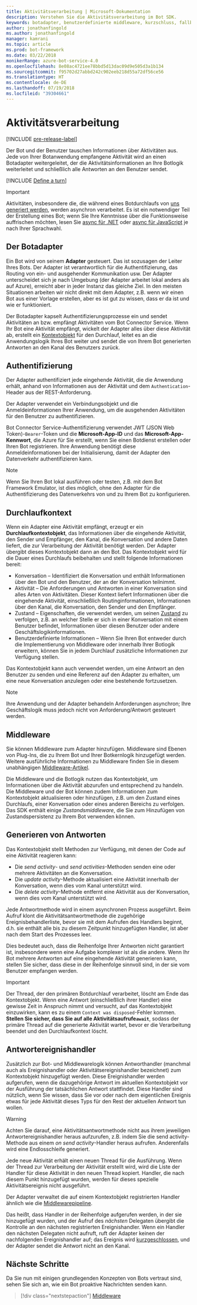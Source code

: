 ```yaml
---
title: Aktivitätsverarbeitung | Microsoft-Dokumentation
description: Verstehen Sie die Aktivitätsverarbeitung im Bot SDK.
keywords: botadapter, benutzerdefinierte middleware, kurzschluss, fallback, ereignishandler
author: jonathanfingold
ms.author: jonathanfingold
manager: kamrani
ms.topic: article
ms.prod: bot-framework
ms.date: 03/22/2018
monikerRange: azure-bot-service-4.0
ms.openlocfilehash: 8e08ac4721ee78bbd5d13dac09d9e505d3a1b134
ms.sourcegitcommit: f95702d27abbd242c902eeb218d55a72df56ce56
ms.translationtype: HT
ms.contentlocale: de-DE
ms.lasthandoff: 07/19/2018
ms.locfileid: "39304661"
---
```

# <a name="activity-processing"></a>Aktivitätsverarbeitung

[!INCLUDE [pre-release-label](~/includes/pre-release-label.md)]

Der Bot und der Benutzer tauschen Informationen über Aktivitäten aus. Jede von Ihrer Botanwendung empfangene Aktivität wird an einen Botadapter weitergeleitet, der die Aktivitätsinformationen an Ihre Botlogik weiterleitet und schließlich alle Antworten an den Benutzer sendet.

[!INCLUDE [Define a turn](~/includes/snippet-definition-turn.md)]

> [!IMPORTANT]
> Aktivitäten, insbesondere die, die während eines Botdurchlaufs von [uns generiert werden](#generating-responses), werden asynchron verarbeitet. Es ist ein notwendiger Teil der Erstellung eines Bot; wenn Sie Ihre Kenntnisse über die Funktionsweise auffrischen möchten, lesen Sie [async für .NET](https://docs.microsoft.com/en-us/dotnet/csharp/async) oder [async für JavaScript](https://developer.mozilla.org/en-US/docs/Web/JavaScript/Reference/Statements/async_function) je nach Ihrer Sprachwahl.

## <a name="the-bot-adapter"></a>Der Botadapter

Ein Bot wird von seinem **Adapter** gesteuert. Das ist sozusagen der Leiter Ihres Bots. Der Adapter ist verantwortlich für die Authentifizierung, das Routing von ein- und ausgehender Kommunikation usw. Der Adapter unterscheidet sich je nach Umgebung (der Adapter arbeitet lokal anders als auf Azure), erreicht aber in jeder Instanz das gleiche Ziel. In den meisten Situationen arbeiten wir nicht direkt mit dem Adapter, z.B. wenn wir einen Bot aus einer Vorlage erstellen, aber es ist gut zu wissen, dass er da ist und wie er funktioniert.

Der Botadapter kapselt Authentifizierungsprozesse ein und sendet Aktivitäten an bzw. empfängt Aktivitäten vom Bot Connector Service. Wenn Ihr Bot eine Aktivität empfängt, wickelt der Adapter alles über diese Aktivität ab, erstellt ein [Kontextobjekt](#turn-context) für den Durchlauf, leitet es an die Anwendungslogik Ihres Bot weiter und sendet die von Ihrem Bot generierten Antworten an den Kanal des Benutzers zurück.

## <a name="authentication"></a>Authentifizierung

Der Adapter authentifiziert jede eingehende Aktivität, die die Anwendung erhält, anhand von Informationen aus der Aktivität und dem `Authentication`-Header aus der REST-Anforderung.

Der Adapter verwendet ein Verbindungsobjekt und die Anmeldeinformationen Ihrer Anwendung, um die ausgehenden Aktivitäten für den Benutzer zu authentifizieren.

Bot Connector Service-Authentifizierung verwendet JWT (JSON Web Token)-`Bearer`-Token und die **Microsoft-App-ID** und das **Microsoft-App-Kennwort**, die Azure für Sie erstellt, wenn Sie einen Botdienst erstellen oder Ihren Bot registrieren. Ihre Anwendung benötigt diese Anmeldeinformationen bei der Initialisierung, damit der Adapter den Datenverkehr authentifizieren kann.

> [!NOTE]
> Wenn Sie Ihren Bot lokal ausführen oder testen, z.B. mit dem Bot Framework Emulator, ist dies möglich, ohne den Adapter für die Authentifizierung des Datenverkehrs von und zu Ihrem Bot zu konfigurieren.

## <a name="turn-context"></a>Durchlaufkontext

Wenn ein Adapter eine Aktivität empfängt, erzeugt er ein **Durchlaufkontextobjekt**, das Informationen über die eingehende Aktivität, den Sender und Empfänger, den Kanal, die Konversation und andere Daten liefert, die zur Verarbeitung der Aktivität benötigt werden. Der Adapter übergibt dieses Kontextobjekt dann an den Bot. Das Kontextobjekt wird für die Dauer eines Durchlaufs beibehalten und stellt folgende Informationen bereit:

* Konversation – Identifiziert die Konversation und enthält Informationen über den Bot und den Benutzer, der an der Konversation teilnimmt.
* Aktivität – Die Anforderungen und Antworten in einer Konversation sind alles Arten von Aktivitäten. Dieser Kontext liefert Informationen über die eingehende Aktivität, einschließlich Routinginformationen, Informationen über den Kanal, die Konversation, den Sender und den Empfänger.
* Zustand – Eigenschaften, die verwendet werden, um seinen [Zustand](~/v4sdk/bot-builder-storage-concept.md) zu verfolgen, z.B. an welcher Stelle er sich in einer Konversation mit einem Benutzer befindet, Informationen über diesen Benutzer oder andere Geschäftslogikinformationen.
* Benutzerdefinierte Informationen – Wenn Sie Ihren Bot entweder durch die Implementierung von Middleware oder innerhalb Ihrer Botlogik erweitern, können Sie in jedem Durchlauf zusätzliche Informationen zur Verfügung stellen.

Das Kontextobjekt kann auch verwendet werden, um eine Antwort an den Benutzer zu senden und eine Referenz auf den Adapter zu erhalten, um eine neue Konversation anzulegen oder eine bestehende fortzusetzen.

> [!NOTE]
> Ihre Anwendung und der Adapter behandeln Anforderungen asynchron; Ihre Geschäftslogik muss jedoch nicht von Anforderung/Antwort gesteuert werden.

## <a name="middleware"></a>Middleware

Sie können Middleware zum Adapter hinzufügen. Middleware sind Ebenen von Plug-Ins, die zu Ihrem Bot und Ihrer Botkernlogik hinzugefügt werden. Weitere ausführliche Informationen zu Middleware finden Sie in diesem unabhängigen [Middleware-Artikel](~/v4sdk/bot-builder-concept-middleware.md).

Die Middleware und die Botlogik nutzen das Kontextobjekt, um Informationen über die Aktivität abzurufen und entsprechend zu handeln. Die Middleware und der Bot können zudem Informationen zum Kontextobjekt aktualisieren oder hinzufügen, z.B. um den Zustand eines Durchlaufs, einer Konversation oder eines anderen Bereichs zu verfolgen. Das SDK enthält einige _Zustandsmiddleware_, die Sie zum Hinzufügen von Zustandspersistenz zu Ihrem Bot verwenden können.

## <a name="generating-responses"></a>Generieren von Antworten

Das Kontextobjekt stellt Methoden zur Verfügung, mit denen der Code auf eine Aktivität reagieren kann:

* Die _send activity_- und _send activities_-Methoden senden eine oder mehrere Aktivitäten an die Konversation.
* Die _update activity_-Methode aktualisiert eine Aktivität innerhalb der Konversation, wenn dies vom Kanal unterstützt wird.
* Die _delete activity_-Methode entfernt eine Aktivität aus der Konversation, wenn dies vom Kanal unterstützt wird.

Jede Antwortmethode wird in einem asynchronen Prozess ausgeführt. Beim Aufruf klont die Aktivitätsantwortmethode die zugehörige Ereignisbehandlerliste, bevor sie mit dem Aufrufen des Handlers beginnt, d.h. sie enthält alle bis zu diesem Zeitpunkt hinzugefügten Handler, ist aber nach dem Start des Prozesses leer.

Dies bedeutet auch, dass die Reihenfolge Ihrer Antworten nicht garantiert ist, insbesondere wenn eine Aufgabe komplexer ist als die andere. Wenn Ihr Bot mehrere Antworten auf eine eingehende Aktivität generieren kann, stellen Sie sicher, dass diese in der Reihenfolge sinnvoll sind, in der sie vom Benutzer empfangen werden.

> [!IMPORTANT]
> Der Thread, der den primären Botdurchlauf verarbeitet, löscht am Ende das Kontextobjekt. Wenn eine Antwort (einschließlich ihrer Handler) eine gewisse Zeit in Anspruch nimmt und versucht, auf das Kontextobjekt einzuwirken, kann es zu einem `Context was disposed`-Fehler kommen. **Stellen Sie sicher, dass Sie auf alle Aktivitätsaufrufe`await`**, sodass der primäre Thread auf die generierte Aktivität wartet, bevor er die Verarbeitung beendet und den Durchlaufkontext löscht.

## <a name="response-event-handlers"></a>Antwortereignishandler

Zusätzlich zur Bot- und Middlewarelogik können Antworthandler (manchmal auch als Ereignishandler oder Aktivitätsereignishandler bezeichnet) zum Kontextobjekt hinzugefügt werden. Diese Ereignishandler werden aufgerufen, wenn die dazugehörige Antwort im aktuellen Kontextobjekt vor der Ausführung der tatsächlichen Antwort stattfindet. Diese Handler sind nützlich, wenn Sie wissen, dass Sie vor oder nach dem eigentlichen Ereignis etwas für jede Aktivität dieses Typs für den Rest der aktuellen Antwort tun wollen.

> [!WARNING]
> Achten Sie darauf, eine Aktivitätsantwortmethode nicht aus ihrem jeweiligen Antwortereignishandler heraus aufzurufen, z.B. indem Sie die send activity-Methode aus einem _on send activity_-Handler heraus aufrufen. Anderenfalls wird eine Endlosschleife generiert.

Jede neue Aktivität erhält einen neuen Thread für die Ausführung. Wenn der Thread zur Verarbeitung der Aktivität erstellt wird, wird die Liste der Handler für diese Aktivität in den neuen Thread kopiert. Handler, die nach diesem Punkt hinzugefügt wurden, werden für dieses spezielle Aktivitätsereignis nicht ausgeführt.

Der Adapter verwaltet die auf einem Kontextobjekt registrierten Handler ähnlich wie die [Middlewarepipeline](~/v4sdk/bot-builder-concept-middleware.md#the-bot-middleware-pipeline).

Das heißt, dass Handler in der Reihenfolge aufgerufen werden, in der sie hinzugefügt wurden, und der Aufruf des _nächsten_ Delegaten übergibt die Kontrolle an den nächsten registrierten Ereignishandler. Wenn ein Handler den nächsten Delegaten nicht aufruft, ruft der Adapter keinen der nachfolgenden Ereignishandler auf; das Ereignis wird [kurzgeschlossen](~/v4sdk/bot-builder-concept-middleware.md#short-circuiting), und der Adapter sendet die Antwort nicht an den Kanal.

## <a name="next-steps"></a>Nächste Schritte

Da Sie nun mit einigen grundlegenden Konzepten von Bots vertraut sind, sehen Sie sich an, wie ein Bot proaktive Nachrichten senden kann.

> [!div class="nextstepaction"]
> [Middleware](~/v4sdk/bot-builder-concept-middleware.md)
